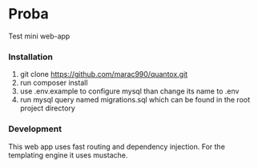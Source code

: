 # Proba

Test mini web-app

### Installation

1) git clone https://github.com/marac990/quantox.git
2) run composer install
3) use .env.example to configure mysql than change its name to .env
4) run mysql query named migrations.sql which can be found in the root project directory

### Development

This web app uses fast routing and dependency injection.
For the templating engine it uses mustache.
